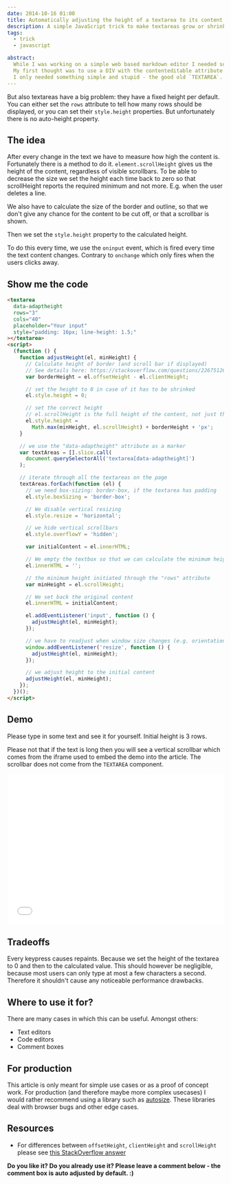 ```yaml
---
date: 2014-10-16 01:00
title: Automatically adjusting the height of a textarea to its content text
description: A simple JavaScript trick to make textareas grow or shrink in height automatically according to their actual text content.
tags:
  - trick
  - javascript

abstract:
  While I was working on a simple web based markdown editor I needed something where the users can type their texts.
  My first thought was to use a DIV with the contenteditable attribute. But it introduced many problems, which I did not want to fight.
  I only needed something simple and stupid - the good old `TEXTAREA`.
---
```


But also textareas have a big problem: they have a fixed height per default.
You can either set the `rows` attribute to tell how many rows should be displayed, or you can set their `style.height` properties.
But unfortunately there is no auto-height property.

## The idea

After every change in the text we have to measure how high the content is. Fortunately there is a method to do it.
`element.scrollHeight` gives us the height of the content, regardless of visible scrollbars.
To be able to decrease the size we set the height each time back to zero so that scrollHeight reports the required minimum and not more.
E.g. when the user deletes a line.

We also have to calculate the size of the border and outline, so that we don't give any chance for the content to be cut off, or that a scrollbar is shown.

Then we set the `style.height` property to the calculated height.

To do this every time, we use the `oninput` event, which is fired every time the text content changes.
Contrary to `onchange` which only fires when the users clicks away.

## Show me the code

```html
<textarea
  data-adaptheight
  rows="3"
  cols="40"
  placeholder="Your input"
  style="padding: 16px; line-height: 1.5;"
></textarea>
<script>
  (function () {
    function adjustHeight(el, minHeight) {
      // Calculate height of border (and scroll bar if displayed)
      // See details here: https://stackoverflow.com/questions/22675126/what-is-offsetheight-clientheight-scrollheight
      var borderHeight = el.offsetHeight - el.clientHeight;

      // set the height to 0 in case of it has to be shrinked
      el.style.height = 0;

      // set the correct height
      // el.scrollHeight is the full height of the content, not just the visible part
      el.style.height =
        Math.max(minHeight, el.scrollHeight) + borderHeight + 'px';
    }

    // we use the "data-adaptheight" attribute as a marker
    var textAreas = [].slice.call(
      document.querySelectorAll('textarea[data-adaptheight]')
    );

    // iterate through all the textareas on the page
    textAreas.forEach(function (el) {
      // we need box-sizing: border-box, if the textarea has padding
      el.style.boxSizing = 'border-box';

      // We disable vertical resizing
      el.style.resize = 'horizontal';

      // we hide vertical scrollbars
      el.style.overflowY = 'hidden';

      var initialContent = el.innerHTML;

      // We empty the textbox so that we can calculate the minimum height based on the rows attribute
      el.innerHTML = '';

      // the minimum height initiated through the "rows" attribute
      var minHeight = el.scrollHeight;

      // We set back the original content
      el.innerHTML = initialContent;

      el.addEventListener('input', function () {
        adjustHeight(el, minHeight);
      });

      // we have to readjust when window size changes (e.g. orientation change)
      window.addEventListener('resize', function () {
        adjustHeight(el, minHeight);
      });

      // we adjust height to the initial content
      adjustHeight(el, minHeight);
    });
  })();
</script>
```

## Demo

Please type in some text and see it for yourself. Initial height is 3 rows.

Please not that if the text is long then you will see a vertical scrollbar which comes from the iframe used to embed the demo into the article.
The scrollbar does not come from the `TEXTAREA` component.

<iframe src="/demo/textarea-auto-height.html" style="width: 100%; height: 350px; background-color: #ccc;" loading="lazy" frameborder="0"></iframe>

## Tradeoffs

Every keypress causes repaints. Because we set the height of the textarea to 0 and then to the calculated value.
This should however be negligible, because most users can only type at most a few characters a second.
Therefore it shouldn't cause any noticeable performance drawbacks.

## Where to use it for?

There are many cases in which this can be useful. Amongst others:

- Text editors
- Code editors
- Comment boxes

## For production

This article is only meant for simple use cases or as a proof of concept work.
For production (and therefore maybe more complex usecases) I would rather recommend using a library such as [autosize](https://github.com/jackmoore/autosize).
These libraries deal with browser bugs and other edge cases.

## Resources

- For differences between `offsetHeight`, `clientHeight` and `scrollHeight` please see [this StackOverflow answer](https://stackoverflow.com/a/22675563/2374649)

**Do you like it? Do you already use it? Please leave a comment below - the comment box is auto adjusted by default. :)**
